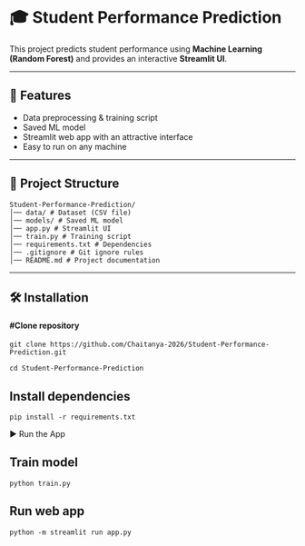 # 🎓 Student Performance Prediction

This project predicts student performance using **Machine Learning (Random Forest)** and provides an interactive **Streamlit UI**.

---

## 🚀 Features
- Data preprocessing & training script
- Saved ML model
- Streamlit web app with an attractive interface
- Easy to run on any machine

---

## 📂 Project Structure
```
Student-Performance-Prediction/
│── data/ # Dataset (CSV file)
│── models/ # Saved ML model
│── app.py # Streamlit UI
│── train.py # Training script
│── requirements.txt # Dependencies
│── .gitignore # Git ignore rules
│── README.md # Project documentation
```

---

## 🛠️ Installation


#### #Clone repository
```
git clone https://github.com/Chaitanya-2026/Student-Performance-Prediction.git
```
```
cd Student-Performance-Prediction
```
## Install dependencies
```
pip install -r requirements.txt
```
▶️ Run the App

## Train model
```
python train.py
```
## Run web app
```
python -m streamlit run app.py
```
